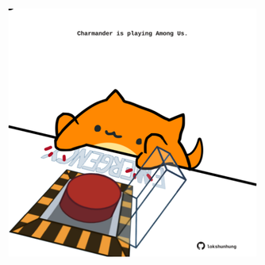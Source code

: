<!-- built at 05/11/2022, 22:00:53 UTC -->
<p align="center">
  <img width="500" height="500" src="./ReadmeImage.svg">
</p>
